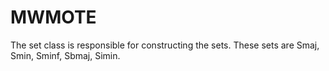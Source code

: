 # MWMOTE

The set class is responsible for constructing the  sets. These sets are Smaj, Smin, Sminf, Sbmaj, Simin. 
